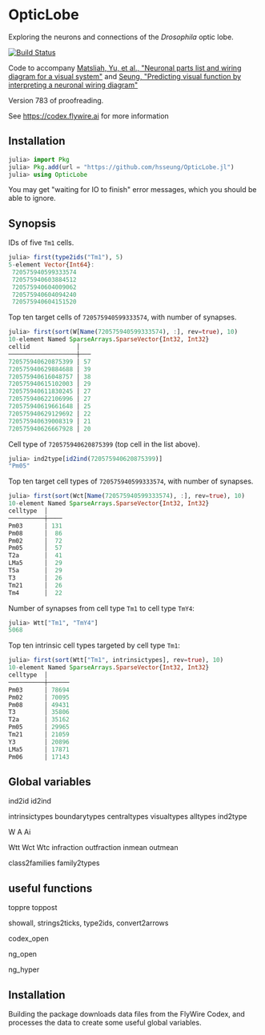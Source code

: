 # OpticLobe

Exploring the neurons and connections of the *Drosophila* optic lobe.

[![Build Status](https://github.com/hsseung/OpticLobe.jl/actions/workflows/CI.yml/badge.svg?branch=main)](https://github.com/hsseung/OpticLobe.jl/actions/workflows/CI.yml?query=branch%3Amain)

Code to accompany [Matsliah, Yu, et al., "Neuronal parts list and wiring diagram for a visual system"](https://doi.org/10.1038/s41586-024-07981-1) and [Seung, "Predicting visual function by interpreting a neuronal wiring diagram"](https://doi.org/10.1038/s41586-024-07953-5) 

Version 783 of proofreading.

See https://codex.flywire.ai for more information

## Installation

``` julia
julia> import Pkg
julia> Pkg.add(url = "https://github.com/hsseung/OpticLobe.jl")
julia> using OpticLobe
```
You may get "waiting for IO to finish" error messages, which you should be able to ignore.

## Synopsis

IDs of five `Tm1` cells.
``` julia
julia> first(type2ids("Tm1"), 5)
5-element Vector{Int64}:
 720575940599333574
 720575940603884512
 720575940604009062
 720575940604094240
 720575940604151520
```

Top ten target cells of `720575940599333574`, with number of synapses.

``` julia
julia> first(sort(W[Name(720575940599333574), :], rev=true), 10)
10-element Named SparseArrays.SparseVector{Int32, Int32}
cellid             │
───────────────────┼───
720575940620875399 │ 57
720575940629884688 │ 39
720575940616048757 │ 38
720575940615102003 │ 29
720575940611830245 │ 27
720575940622106996 │ 27
720575940619661648 │ 25
720575940629129692 │ 22
720575940639008319 │ 21
720575940626667928 │ 20
```

Cell type of `720575940620875399` (top cell in the list above).
``` julia
julia> ind2type[id2ind(720575940620875399)]
"Pm05"
```

Top ten target cell types of `720575940599333574`, with number of synapses.
``` julia
julia> first(sort(Wct[Name(720575940599333574), :], rev=true), 10)
10-element Named SparseArrays.SparseVector{Int32, Int32}
celltype  │
──────────┼────
Pm03      │ 131
Pm08      │  86
Pm02      │  72
Pm05      │  57
T2a       │  41
LMa5      │  29
T5a       │  29
T3        │  26
Tm21      │  26
Tm4       │  22
```

Number of synapses from cell type `Tm1` to cell type `TmY4`:
```julia
julia> Wtt["Tm1", "TmY4"]
5068
```
Top ten intrinsic cell types targeted by cell type `Tm1`:
``` julia
julia> first(sort(Wtt["Tm1", intrinsictypes], rev=true), 10)
10-element Named SparseArrays.SparseVector{Int32, Int32}
celltype  │
──────────┼──────
Pm03      │ 78694
Pm02      │ 70095
Pm08      │ 49431
T3        │ 35806
T2a       │ 35162
Pm05      │ 29965
Tm21      │ 21059
Y3        │ 20896
LMa5      │ 17871
Pm06      │ 17143
```

## Global variables

ind2id
id2ind

intrinsictypes
boundarytypes
centraltypes
visualtypes
alltypes
ind2type 

W
A
Ai

Wtt
Wct
Wtc
infraction
outfraction
inmean
outmean

class2families
family2types

## useful functions

toppre
toppost

showall, strings2ticks, type2ids, convert2arrows

codex_open

ng_open

ng_hyper

## Installation
Building the package downloads data files from the FlyWire Codex, and 
processes the data to create some useful global variables.

